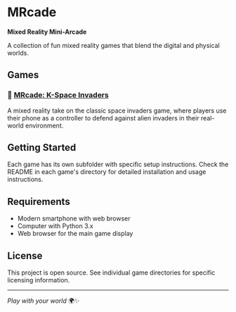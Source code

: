# MRcade

**Mixed Reality Mini-Arcade**

A collection of fun mixed reality games that blend the digital and physical worlds.

## Games

### 🚀 [MRcade: K-Space Invaders](./MRcade_kspace/)
A mixed reality take on the classic space invaders game, where players use their phone as a controller to defend against alien invaders in their real-world environment.

## Getting Started

Each game has its own subfolder with specific setup instructions. Check the README in each game's directory for detailed installation and usage instructions.

## Requirements

- Modern smartphone with web browser
- Computer with Python 3.x
- Web browser for the main game display

## License

This project is open source. See individual game directories for specific licensing information.

---

*Play with your world* 🌍✨
